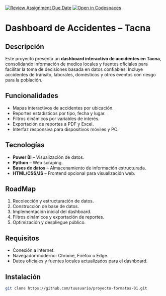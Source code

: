 [![Review Assignment Due Date](https://classroom.github.com/assets/deadline-readme-button-22041afd0340ce965d47ae6ef1cefeee28c7c493a6346c4f15d667ab976d596c.svg)](https://classroom.github.com/a/VMb-1xPS)
[![Open in Codespaces](https://classroom.github.com/assets/launch-codespace-2972f46106e565e64193e422d61a12cf1da4916b45550586e14ef0a7c637dd04.svg)](https://classroom.github.com/open-in-codespaces?assignment_repo_id=20079501)

# Dashboard de Accidentes – Tacna

## Descripción
Este proyecto presenta un **dashboard interactivo de accidentes en Tacna**, consolidando información de medios locales y fuentes oficiales para facilitar la toma de decisiones basada en datos confiables. Incluye accidentes de tránsito, laborales, domésticos y otros eventos con riesgo para la población.

## Funcionalidades
- Mapas interactivos de accidentes por ubicación.
- Reportes estadísticos por tipo, fecha y lugar.
- Filtros dinámicos por variables de interés.
- Exportación de reportes a PDF y Excel.
- Interfaz responsiva para dispositivos móviles y PC.

## Tecnologías
- **Power BI** – Visualización de datos.
- **Python** – Web scraping.
- **Bases de datos** – Almacenamiento de información estructurada.
- **HTML/CSS/JS** – Frontend opcional para visualización web.

## RoadMap
1. Recolección y estructuración de datos.
2. Construcción de base de datos.
3. Implementación inicial del dashboard.
4. Filtros dinámicos y exportación de reportes.
5. Optimización y despliegue público.

## Requisitos
- Conexión a internet.
- Navegador moderno: Chrome, Firefox o Edge.
- Datos oficiales y fuentes locales actualizados para el dashboard.

## Instalación
```bash
git clone https://github.com/tuusuario/proyecto-formatos-01.git
